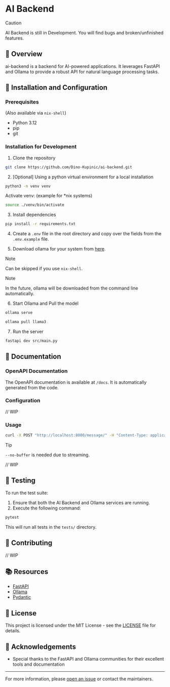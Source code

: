 # AI Backend

> [!CAUTION]
> AI Backend is still in Development. You will find bugs and broken/unfinished features.

## 🌟 Overview

ai-backend is a backend for AI-powered applications. It leverages FastAPI and Ollama to provide a robust API for natural language processing tasks.

## 🚀 Installation and Configuration

###  Prerequisites

(Also available via `nix-shell`)

- Python 3.12
- pip
- git

### Installation for Development

1. Clone the repository

```bash
git clone https://github.com/Dino-Kupinic/ai-backend.git
```

2. [Optional] Using a python virtual environment for a local installation
```bash
python3 -m venv venv
```
Activate venv: (example for *nix systems)
```bash
source ./venv/bin/activate
```

3. Install dependencies

```bash
pip install -r requirements.txt
```

4. Create a `.env` file in the root directory and copy over the fields from the `.env.example` file.

5. Download ollama for your system from [here](https://ollama.com/download).

> [!NOTE]
> Can be skipped if you use `nix-shell`.

> [!NOTE]
> In the future, ollama will be downloaded from the command line automatically.

6. Start Ollama and Pull the model

```bash
ollama serve
```

```bash
ollama pull llama3
```

7. Run the server

```bash
fastapi dev src/main.py
```

## 📖 Documentation

### OpenAPI Documentation

The OpenAPI documentation is available at `/docs`. It is automatically generated from the code.

### Configuration

// WIP

### Usage

```bash
curl -X POST "http://localhost:8000/message/" -H "Content-Type: application/json" -d '{"prompt": "Tell me something about Vienna, Austria", "model": "llama3"}' --no-buffer
```

> [!TIP]
> `--no-buffer` is needed due to streaming.


// WIP

## 🧪 Testing

To run the test suite:

1. Ensure that both the AI Backend and Ollama services are running.
2. Execute the following command:

```bash
pytest
```

This will run all tests in the `tests/` directory.

## 📝 Contributing

// WIP

## 📚 Resources

- [FastAPI](https://fastapi.tiangolo.com/)
- [Ollama](https://ollama.com/)
- [Pydantic](https://pydantic-docs.helpmanual.io/)

## 📄 License

This project is licensed under the MIT License - see the [LICENSE](LICENSE) file for details.

## 🙏 Acknowledgements

- Special thanks to the FastAPI and Ollama communities for their excellent tools and documentation

---

For more information, please [open an issue](https://github.com/Dino-Kupinic/ai-backend/issues) or contact the maintainers.
